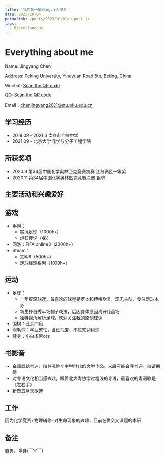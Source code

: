```yaml
---
title: '我的第一条Blog:个人简介'
date: 2023-10-04
permalink: /posts/2023/10/blog-post-1/
tags:
  - Miscellaneous
---
```


Everything about me
==

Name: Jingyang Chen

Address: Peking University, Yiheyuan Road 5th, Beijing, China

Wechat: [Scan the QR code](/files/7991696492723_.pic.jpg)

QQ: [Scan the QR code](/files/7981696492722_.pic.jpg)

Email：chenjingyang2021@stu.pku.edu.cn

学习经历
----
- 2018.09 - 2021.6 南京市金陵中学
- 2021.09 - 北京大学 化学与分子工程学院
  
所获奖项
---
- 2020.9 第34届中国化学奥林匹克竞赛初赛 江苏赛区一等奖
- 2020.11 第34届中国化学奥林匹克竞赛决赛 银牌

主要活动和兴趣爱好
---

游戏
---

  - 手游：
    - 实况足球（1000h+）
    - 炉石传说（😭）
  - 网游：FIFA online3（2000h+）
  - Steam：
    - 文明6（500h+）
    - 足球经理系列（1000h+）
  
运动
---
  - 足球：
    - 十年资深球迷，最喜欢的球星是罗本和博格坎普，现无主队，专注足球本身
    - 新生杯首秀半场帽子戏法，后因身体原因离开绿茵场
    - 独特视角解析足球，欢迎关注[我的原创球评](https://davidchen2003.github.io/tags/#)
  - 围棋：业余四段
  - 羽毛球：学业繁忙，业已荒废，不过欢迎约球
  - 健身：小白求带orz

书影音
---
  - 金庸武侠书迷，陪伴我整个中学时代的文学作品。以后可能会写书评，敬请期待
  - 对粤语文化相当感兴趣，跟着北大粤协学过粗浅的粤语，最喜欢的粤语歌是《左右手》
  - 新晋五月天歌迷

工作
---
  因为化学竞赛+物理辅修+对生命现象的兴趣，目前在做交叉课题的本研

备注
---
直男，单身(￣▽￣)
